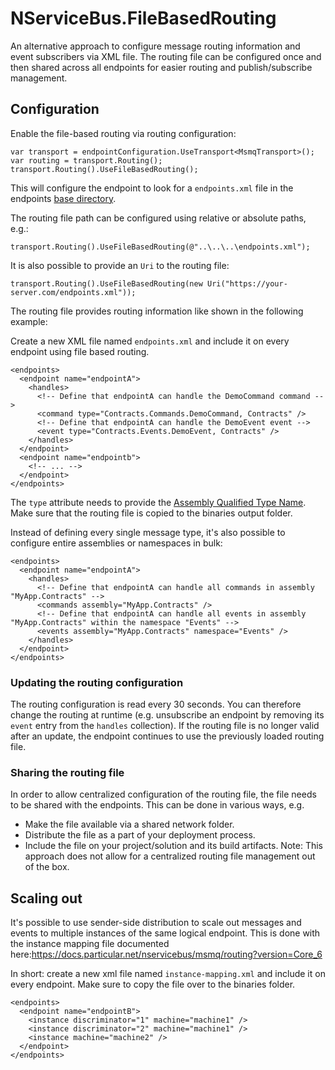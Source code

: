 # NServiceBus.FileBasedRouting
An alternative approach to configure message routing information and event subscribers via XML file. The routing file can be configured once and then shared across all endpoints for easier routing and publish/subscribe management.


## Configuration

Enable the file-based routing via routing configuration:

```
var transport = endpointConfiguration.UseTransport<MsmqTransport>();
var routing = transport.Routing();
transport.Routing().UseFileBasedRouting();
```

This will configure the endpoint to look for a `endpoints.xml` file in the endpoints [base directory](https://msdn.microsoft.com/en-us/library/system.appdomain.basedirectory(v=vs.110).aspx).

The routing file path can be configured using relative or absolute paths, e.g.:

```
transport.Routing().UseFileBasedRouting(@"..\..\..\endpoints.xml");
```

It is also possible to provide an `Uri` to the routing file:

```
transport.Routing().UseFileBasedRouting(new Uri("https://your-server.com/endpoints.xml"));
```
    
The routing file provides routing information like shown in the following example:
    
Create a new XML file named `endpoints.xml` and include it on every endpoint using file based routing. 

```
<endpoints>
  <endpoint name="endpointA">
    <handles>
      <!-- Define that endpointA can handle the DemoCommand command -->
      <command type="Contracts.Commands.DemoCommand, Contracts" />
      <!-- Define that endpointA can handle the DemoEvent event -->
      <event type="Contracts.Events.DemoEvent, Contracts" />
    </handles>
  </endpoint>
  <endpoint name="endpointb">
    <!-- ... -->
  </endpoint>
</endpoints>
```

The `type` attribute needs to provide the [Assembly Qualified Type Name](https://msdn.microsoft.com/en-us/library/system.type.assemblyqualifiedname(v=vs.110).aspx).
Make sure that the routing file is copied to the binaries output folder.

Instead of defining every single message type, it's also possible to configure entire assemblies or namespaces in bulk:

```
<endpoints>
  <endpoint name="endpointA">
    <handles>
      <!-- Define that endpointA can handle all commands in assembly "MyApp.Contracts" -->
      <commands assembly="MyApp.Contracts" />
      <!-- Define that endpointA can handle all events in assembly "MyApp.Contracts" within the namespace "Events" -->
      <events assembly="MyApp.Contracts" namespace="Events" />
    </handles>
  </endpoint>
</endpoints>
```


### Updating the routing configuration

The routing configuration is read every 30 seconds. You can therefore change the routing at runtime (e.g. unsubscribe an endpoint by removing its `event` entry from the `handles` collection). If the routing file is no longer valid after an update, the endpoint continues to use the previously loaded routing file.


### Sharing the routing file

In order to allow centralized configuration of the routing file, the file needs to be shared with the endpoints. This can be done in various ways, e.g.
* Make the file available via a shared network folder.
* Distribute the file as a part of your deployment process.
* Include the file on your project/solution and its build artifacts. Note: This approach does not allow for a centralized routing file management out of the box.


## Scaling out

It's possible to use sender-side distribution to scale out messages and events to multiple instances of the same logical endpoint. This is done with the instance mapping file documented here:https://docs.particular.net/nservicebus/msmq/routing?version=Core_6

In short: create a new xml file named `instance-mapping.xml` and include it on every endpoint. Make sure to copy the file over to the binaries folder.

```
<endpoints>
  <endpoint name="endpointB">
    <instance discriminator="1" machine="machine1" />
    <instance discriminator="2" machine="machine1" />
    <instance machine="machine2" />
  </endpoint>
</endpoints>
```
